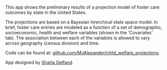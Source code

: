 This app shows the preliminary results of a projection model of foster care outcomes by state in the United States.

The projections are based on a Bayesian hirerchical state space model. In brief, foster care entries are modeled as a function of a set of demographic, socioeconomic, health and welfare variables (shown in the 'Covariates' tab). The association between each of the variables is allowed to vary across geography (census division) and time.

Code can be found at: <a href="https://github.com/MJAlexander/child_welfare_projections" target = "_blank">github.com/MJAlexander/child_welfare_projections</a>.

App designed by <a href="https://sharlagelfand.com" target = "_blank">Sharla Gelfand</a>.
